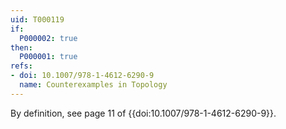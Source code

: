 ```yaml
---
uid: T000119
if:
  P000002: true
then:
  P000001: true
refs:
- doi: 10.1007/978-1-4612-6290-9
  name: Counterexamples in Topology
---
```


By definition, see page 11 of {{doi:10.1007/978-1-4612-6290-9}}.
